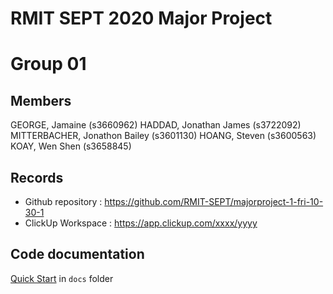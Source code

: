 # RMIT SEPT 2020 Major Project

# Group 01

## Members
GEORGE, Jamaine (s3660962)
HADDAD, Jonathan James (s3722092)
MITTERBACHER, Jonathon Bailey (s3601130)
HOANG, Steven (s3600563)
KOAY, Wen Shen (s3658845)

## Records

* Github repository : https://github.com/RMIT-SEPT/majorproject-1-fri-10-30-1
* ClickUp Workspace : https://app.clickup.com/xxxx/yyyy


## Code documentation

[Quick Start](/docs/README.md) in `docs` folder
